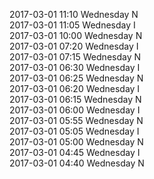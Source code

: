 2017-03-01 11:10 Wednesday  N  
2017-03-01 11:05 Wednesday  I  
2017-03-01 10:00 Wednesday  N  
2017-03-01 07:20 Wednesday  I  
2017-03-01 07:15 Wednesday  N  
2017-03-01 06:30 Wednesday  I  
2017-03-01 06:25 Wednesday  N  
2017-03-01 06:20 Wednesday  I  
2017-03-01 06:15 Wednesday  N  
2017-03-01 06:00 Wednesday  I  
2017-03-01 05:55 Wednesday  N  
2017-03-01 05:05 Wednesday  I  
2017-03-01 05:00 Wednesday  N  
2017-03-01 04:45 Wednesday  I  
2017-03-01 04:40 Wednesday  N  
